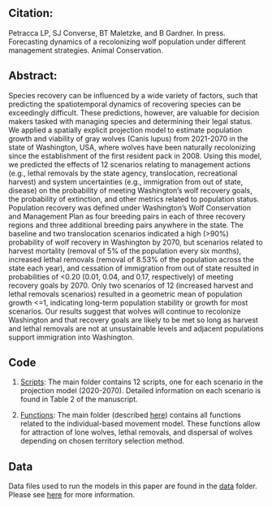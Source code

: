 ## Citation:
Petracca LP, SJ Converse, BT Maletzke, and B Gardner. In press. Forecasting dynamics of a recolonizing wolf population under different management strategies. Animal Conservation.

## Abstract:
Species recovery can be influenced by a wide variety of factors, such that predicting the spatiotemporal dynamics of recovering species can be exceedingly difficult. These predictions, however, are valuable for decision makers tasked with managing species and determining their legal status. We applied a spatially explicit projection model to estimate population growth and viability of gray wolves (Canis lupus) from 2021-2070 in the state of Washington, USA, where wolves have been naturally recolonizing since the establishment of the first resident pack in 2008. Using this model, we predicted the effects of 12 scenarios relating to management actions (e.g., lethal removals by the state agency, translocation, recreational harvest) and system uncertainties (e.g., immigration from out of state, disease) on the probability of meeting Washington’s wolf recovery goals, the probability of extinction, and other metrics related to population status. Population recovery was defined under Washington’s Wolf Conservation and Management Plan as four breeding pairs in each of three recovery regions and three additional breeding pairs anywhere in the state. The baseline and two translocation scenarios indicated a high (>90%) probability of wolf recovery in Washington by 2070, but scenarios related to harvest mortality (removal of 5% of the population every six months), increased lethal removals (removal of 8.53% of the population across the state each year), and cessation of immigration from out of state resulted in probabilities of <0.20 (0.01, 0.04, and 0.17, respectively) of meeting recovery goals by 2070. Only two scenarios of 12 (increased harvest and lethal removals scenarios) resulted in a geometric mean of population growth  <=1, indicating long-term population stability or growth for most scenarios. Our results suggest that wolves will continue to recolonize Washington and that recovery goals are likely to be met so long as harvest and lethal removals are not at unsustainable levels and adjacent populations support immigration into Washington.

## Code 
1) [Scripts](./scripts/): The main folder contains 12 scripts, one for each scenario in the projection model (2020-2070). Detailed information on each scenario is found in Table 2 of the manuscript.

2) [Functions](./functions/): The main folder (described [here](./functions/a_DESCRIPTION.txt)) contains all functions related to the individual-based movement model. These functions allow for attraction of lone wolves, lethal removals, and dispersal of wolves depending on chosen territory selection method. 

## Data
Data files used to run the models in this paper are found in the [data](./data) folder. Please see [here](./data/a_DESCRIPTION.txt) for more information.
